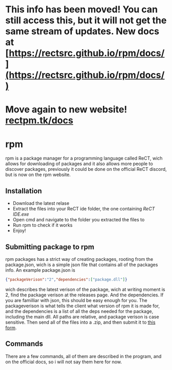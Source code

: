 # This info has been moved! You can still access this, but it will not get the same stream of updates. New docs at [https://rectsrc.github.io/rpm/docs/](https://rectsrc.github.io/rpm/docs/)
# Move again to new website! [rectpm.tk/docs](http://rectpm.tk/docs)
# rpm
rpm is a package manager for a programming language called ReCT, wich allows for downloading of packages and it also allows more people to discover packages, previously it could be done on the official ReCT discord, but is now on the rpm website.
## Installation
* Download the latest relase
* Extract the files into your ReCT ide folder, the one containing *ReCT IDE.exe*
* Open cmd and navigate to the folder you extracted the files to
* Run rpm to check if it works
* Enjoy!
## Submitting package to rpm
rpm packages has a strict way of creating packages, rooting from the package.json, wich is a simple json file that contains all of the packages info. An example package.json is
```json
{"packageVerison":"2","dependencies":["package.dll"]}
```
wich describes the latest verison of the package, wich at writing moment is 2, find the package verison at the releases page.
And the dependencies. If you are familliar with json, this should be easy enough for you. The packageverison is what tells the client what version of rpm it is made for, and the dependencies is a list of all the deps needed for the package, including the main dll. All paths are relative, and package verison is case sensitive.
Then send all of the files into a .zip, and then submit it to [this form](https://forms.gle/gi1LFZrCmXn5aeFK8).
## Commands
There are a few commands, all of them are described in the program, and on the official docs, so i will not say them here for now.
